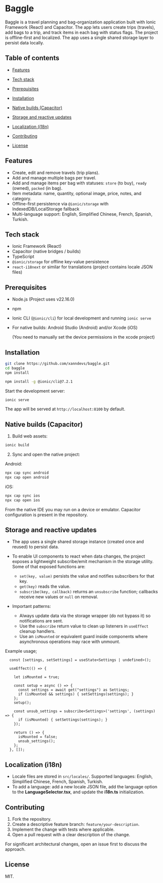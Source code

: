 # Baggle

Baggle is a travel planning and bag-organization application built with Ionic Framework (React) and Capacitor.
The app lets users create trips (travels), add bags to a trip, and track items in each bag with status flags. The project is offline-first and localized. The app uses a single shared storage layer to persist data locally.


## Table of contents

* [Features](#features)

* [Tech stack](#tech-stack)

* [Prerequisites](#prerequisites)

* [Installation](#installation)

* [Native builds (Capacitor)](#native-builds-capacitor)

* [Storage and reactive updates](#storage-and-reactive-updates)

* [Localization (i18n)](#localization-i18n)

* [Contributing](#contributing)

* [License](#license)


## Features

* Create, edit and remove travels (trip plans).
* Add and manage multiple bags per travel.
* Add and manage items per bag with statuses: `store` (to buy), `ready` (owned), `packed` (in bag).
* Item metadata: name, quantity, optional image, price, notes, and category.
* Offline-first persistence via `@ionic/storage` with IndexedDB/LocalStorage fallback
* Multi-language support: English, Simplified Chinese, French, Spanish, Turkish.


## Tech stack

* Ionic Framework (React)
* Capacitor (native bridges / builds)
* TypeScript
* `@ionic/storage` for offline key-value persistence
* `react-i18next` or similar for translations (project contains locale JSON files)


## Prerequisites

* Node.js (Project uses v22.16.0)
* npm
* Ionic CLI (`@ionic/cli`) for local development and running `ionic serve`
* For native builds: Android Studio (Android) and/or Xcode (iOS)
    
    (You need to manually set the device permissions in the xcode project)


## Installation

```bash
git clone https://github.com/xanndevs/baggle.git
cd baggle
npm install

npm install -g @ionic/cli@7.2.1
```

Start the development server:

```bash
ionic serve
```

The app will be served at `http://localhost:8100` by default.


## Native builds (Capacitor)

1. Build web assets:

```bash
ionic build
```

2. Sync and open the native project:

Android:

```bash
npx cap sync android
npx cap open android
```

iOS:

```bash
npx cap sync ios
npx cap open ios
```

From the native IDE you may run on a device or emulator. Capacitor configuration is present in the repository.

## Storage and reactive updates

* The app uses a single shared storage instance (created once and reused) to persist data.
* To enable UI components to react when data changes, the project exposes a lightweight subscribe/emit mechanism in the storage utility. Some of that exposed functions are:

  * `set(key, value)` persists the value and notifies subscribers for that key.
  * `get(key)` reads the value.
  * `subscribe(key, callback)` returns an `unsubscribe` function; callbacks receive new values or `null` on removal.
* Important patterns:

  * Always update data via the storage wrapper (do not bypass it) so notifications are sent.
  * Use the `subscribe` return value to clean up listeners in `useEffect` cleanup handlers.
  * Use an `isMounted` or equivalent guard inside components where asynchronous operations may race with unmount.

Example usage;

```
  const [settings, setSettings] = useState<Settings | undefined>();

  useEffect(() => {
  
    let isMounted = true;

    const setup = async () => {
      const settings = await get("settings") as Settings;
      if (isMounted && settings) { setSettings(settings); }
    };
    setup();

    const unsub_settings = subscribe<Settings>('settings', (settings) => {
      if (isMounted) { setSettings(settings); }
    });

    return () => {
      isMounted = false;
      unsub_settings();
    };
  }, []);
```


## Localization (i18n)

* Locale files are stored in `src/locales/`. Supported languages: English, Simplified Chinese, French, Spanish, Turkish.
* To add a language: add a new locale JSON file, add the language option to the **LanguageSelector.tsx**, and update the **i18n.ts** initialization.


## Contributing

1. Fork the repository.
2. Create a descriptive feature branch: `feature/your-description`.
3. Implement the change with tests where applicable.
4. Open a pull request with a clear description of the change.

For significant architectural changes, open an issue first to discuss the approach.


## License

MIT.
